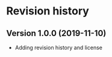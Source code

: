 Revision history
================================

Version 1.0.0 (2019-11-10)
---------------------------------

* Adding revision history and license
